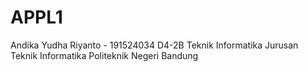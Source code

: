 # APPL1 
Andika Yudha Riyanto - 191524034
D4-2B Teknik Informatika
Jurusan Teknik Informatika
Politeknik Negeri Bandung
